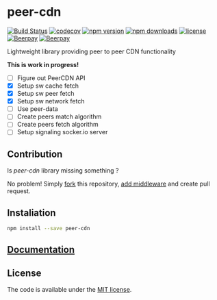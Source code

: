 # peer-cdn

[![Build Status](https://travis-ci.org/vardius/peer-cdn.svg?branch=master)](https://travis-ci.org/vardius/peer-cdn)
[![codecov](https://codecov.io/gh/vardius/peer-cdn/branch/master/graph/badge.svg)](https://codecov.io/gh/vardius/peer-cdn)
[![npm version](https://img.shields.io/npm/v/peer-cdn.svg)](https://www.npmjs.com/package/peer-cdn)
[![npm downloads](https://img.shields.io/npm/dm/peer-cdn.svg)](https://www.npmjs.com/package/peer-cdn)
[![license](https://img.shields.io/github/license/mashape/apistatus.svg)](LICENSE.md)
[![Beerpay](https://beerpay.io/vardius/peer-cdn/badge.svg?style=beer-square)](https://beerpay.io/vardius/peer-cdn) [![Beerpay](https://beerpay.io/vardius/peer-cdn/make-wish.svg?style=flat-square)](https://beerpay.io/vardius/peer-cdn?focus=wish)

Lightweight library providing peer to peer CDN functionality

**This is work in progress!**
- [ ] Figure out PeerCDN API
- [x] Setup sw cache fetch
- [x] Setup sw peer fetch
- [x] Setup sw network fetch
- [ ] Use peer-data
- [ ] Create peers match algorithm
- [ ] Create peers fetch algorithm
- [ ] Setup signaling socker.io server

## Contribution

Is *peer-cdn* library missing something ?

No problem! Simply [fork](https://github.com/vardius/peer-cdn/network#fork-destination-box) this repository, [add middleware](https://github.com/vardius/peer-cdn/wiki/Middleware) and create pull request.

## Instaliation

```bash
npm install --save peer-cdn
```

## [Documentation](https://github.com/vardius/peer-cdn/wiki)

## License

The code is available under the [MIT license](LICENSE.md).
